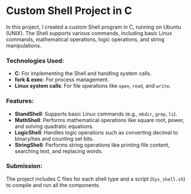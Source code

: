 # Custom Shell Project in C

In this project, I created a custom Shell program in C, running on Ubuntu (UNIX). The Shell supports various commands, including basic Linux commands, mathematical operations, logic operations, and string manipulations.

### Technologies Used:
- **C**: For implementing the Shell and handling system calls.
- **fork & exec**: For process management.
- **Linux system calls**: For file operations like `open`, `read`, and `write`.

### Features:
- **StandShell**: Supports basic Linux commands (e.g., `mkdir`, `grep`, `ls`).
- **MathShell**: Performs mathematical operations like square root, power, and solving quadratic equations.
- **LogicShell**: Handles logic operations such as converting decimal to binary/hex and counting set bits.
- **StringShell**: Performs string operations like printing file content, searching text, and replacing words.

### Submission:
The project includes C files for each shell type and a script (`Sys_shell.sh`) to compile and run all the components.

